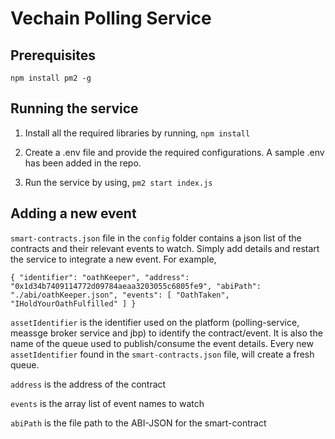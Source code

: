 # Vechain Polling Service

## Prerequisites
`npm install pm2 -g`

## Running the service
1. Install all the required libraries by running,
`npm install`

2. Create a .env file and provide the required configurations. A sample .env has been added in the repo.

3. Run the service by using,
`pm2 start index.js`

## Adding a new event
`smart-contracts.json` file in the `config` folder contains a json list of the contracts and their relevant events to watch. Simply add details and restart the service to integrate a new event. For example,

`{
        "identifier": "oathKeeper",
        "address": "0x1d34b7409114772d09784aeaa3203055c6805fe9",
        "abiPath": "./abi/oathKeeper.json",
        "events": [
            "OathTaken",
            "IHoldYourOathFulfilled"
        ]
    }`

`assetIdentifier` is the identifier used on the platform (polling-service, meassge broker service and jbp) to identify the contract/event. It is also the name of the queue used to publish/consume the event details. Every new `assetIdentifier` found in the `smart-contracts.json` file, will create a fresh queue.

`address` is the address of the contract

`events` is the array list of event names to watch

`abiPath` is the file path to the ABI-JSON for the smart-contract